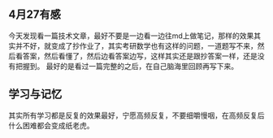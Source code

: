 ## 4月27有感

今天发现看一篇技术文章，最好不要是一边看一边往md上做笔记，那样的效果其实并不好，就变成了抄作业了，其实考研数学也有这样的问题，一道题写不来，然后看答案，然后看懂了，然后边看答案边写，这样其实还是跟抄答案一样，还是没有把握到。
最好的是看过一篇完整的之后，在自己脑海里回顾再写下来。


## 学习与记忆
其实所有学习都是反复的效果最好，宁愿高频反复，不要细嚼慢咽，在高频反复后什么困难都会变成纸老虎。